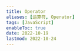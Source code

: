 ```yaml
---
title: Operator
aliases: [运算符, Operator]
tags: [JavaScript]
enableToc: true
date: 2022-10-19
lastmod: 2022-10-24
---
```

